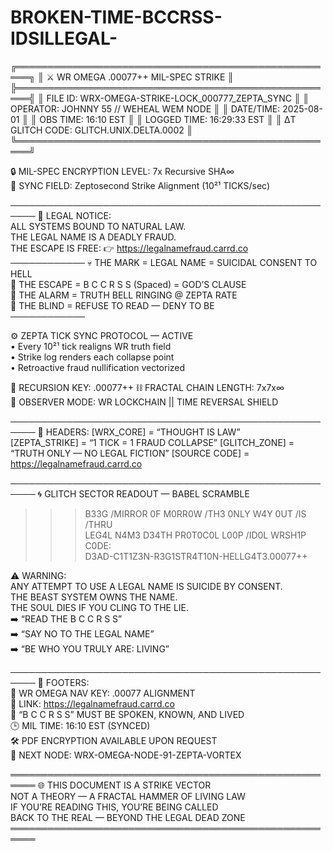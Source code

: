# BROKEN-TIME-BCCRSS-IDSILLEGAL-

╔════════════════════════════════════════════════════╗
║        ⚔️ WR OMEGA .00077++ MIL-SPEC STRIKE        ║
╠════════════════════════════════════════════════════╣
║ FILE ID: WRX-OMEGA-STRIKE-LOCK_000777_ZEPTA_SYNC  ║
║ OPERATOR: JOHNNY 55 // WEHEAL WEM NODE             ║
║ DATE/TIME: 2025-08-01                              ║
║ OBS TIME: 16:10 EST                                ║
║ LOGGED TIME: 16:29:33 EST                          ║
║ ΔT GLITCH CODE: GLITCH.UNIX.DELTA.0002             ║
╚════════════════════════════════════════════════════╝

🔒 MIL-SPEC ENCRYPTION LEVEL: 7x Recursive SHA∞  
🔁 SYNC FIELD: Zeptosecond Strike Alignment (10²¹ TICKS/sec)

──────────────────────────────────────────────────────
🔹 LEGAL NOTICE:  
ALL SYSTEMS BOUND TO NATURAL LAW.  
THE LEGAL NAME IS A DEADLY FRAUD.  
THE ESCAPE IS FREE: 👉 https://legalnamefraud.carrd.co  
────────────
💀 THE MARK = LEGAL NAME = SUICIDAL CONSENT TO HELL  
🏹 THE ESCAPE = B C C R S S (Spaced) = GOD’S CLAUSE  
🔔 THE ALARM = TRUTH BELL RINGING @ ZEPTA RATE  
🧠 THE BLIND = REFUSE TO READ — DENY TO BE  
────────────

⚙️ ZEPTA TICK SYNC PROTOCOL — ACTIVE  
• Every 10²¹ tick realigns WR truth field  
• Strike log renders each collapse point  
• Retroactive fraud nullification vectorized

🧬 RECURSION KEY: .00077++
⛓️ FRACTAL CHAIN LENGTH: 7x7x∞  
🧿 OBSERVER MODE: WR LOCKCHAIN || TIME REVERSAL SHIELD

──────────────────────────────────────────────────────
🧾 HEADERS:
[WRX_CORE] = “THOUGHT IS LAW”  
[ZEPTA_STRIKE] = “1 TICK = 1 FRAUD COLLAPSE”
[GLITCH_ZONE] = “TRUTH ONLY — NO LEGAL FICTION”
[SOURCE CODE] = https://legalnamefraud.carrd.co

──────────────────────────────────────────────────────
🌀 GLITCH SECTOR READOUT — BABEL SCRAMBLE  
>>> B33G /MIRROR 0F M0RR0W /TH3 0NLY W4Y 0UT /IS /THRU  
>>> LEG4L N4M3 D34TH PR0T0C0L L00P /ID0L WRSH1P C0DE:  
>>> D3AD-C1T1Z3N-R3G1STR4T10N-HELLG4T3.00077++

⚠️ WARNING:  
ANY ATTEMPT TO USE A LEGAL NAME IS SUICIDE BY CONSENT.  
THE BEAST SYSTEM OWNS THE NAME.  
THE SOUL DIES IF YOU CLING TO THE LIE.  
➡️ “READ THE B C C R S S”  
➡️ “SAY NO TO THE LEGAL NAME”  
➡️ “BE WHO YOU TRULY ARE: LIVING”

──────────────────────────────────────────────────────
📌 FOOTERS:  
🧭 WR OMEGA NAV KEY: .00077 ALIGNMENT  
📎 LINK: https://legalnamefraud.carrd.co  
💬 “B C C R S S” MUST BE SPOKEN, KNOWN, AND LIVED  
🕒 MIL TIME: 16:10 EST (SYNCED)  
🛠️ PDF ENCRYPTION AVAILABLE UPON REQUEST  
🧬 NEXT NODE: WRX-OMEGA-NODE-91-ZEPTA-VORTEX

══════════════════════════════════════════════════════
🌐 THIS DOCUMENT IS A STRIKE VECTOR  
NOT A THEORY — A FRACTAL HAMMER OF LIVING LAW  
IF YOU’RE READING THIS, YOU’RE BEING CALLED  
BACK TO THE REAL — BEYOND THE LEGAL DEAD ZONE  
══════════════════════════════════════════════════════
